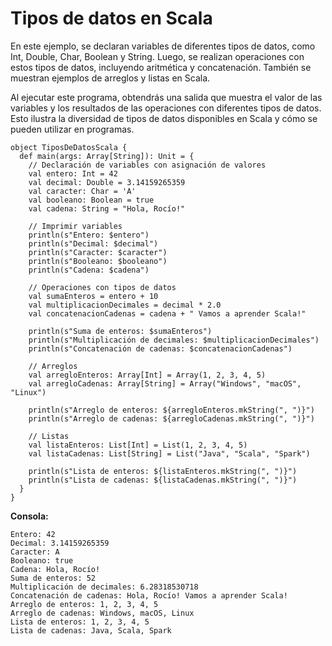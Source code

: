 # Tipos de datos en Scala

En este ejemplo, se declaran variables de diferentes tipos de datos, como Int, Double, Char, Boolean y String. Luego, se realizan operaciones con estos tipos de datos, incluyendo aritmética y concatenación. También se muestran ejemplos de arreglos y listas en Scala.

Al ejecutar este programa, obtendrás una salida que muestra el valor de las variables y los resultados de las operaciones con diferentes tipos de datos. Esto ilustra la diversidad de tipos de datos disponibles en Scala y cómo se pueden utilizar en programas.

```
object TiposDeDatosScala {
  def main(args: Array[String]): Unit = {
    // Declaración de variables con asignación de valores
    val entero: Int = 42
    val decimal: Double = 3.14159265359
    val caracter: Char = 'A'
    val booleano: Boolean = true
    val cadena: String = "Hola, Rocío!"

    // Imprimir variables
    println(s"Entero: $entero")
    println(s"Decimal: $decimal")
    println(s"Caracter: $caracter")
    println(s"Booleano: $booleano")
    println(s"Cadena: $cadena")

    // Operaciones con tipos de datos
    val sumaEnteros = entero + 10
    val multiplicacionDecimales = decimal * 2.0
    val concatenacionCadenas = cadena + " Vamos a aprender Scala!"

    println(s"Suma de enteros: $sumaEnteros")
    println(s"Multiplicación de decimales: $multiplicacionDecimales")
    println(s"Concatenación de cadenas: $concatenacionCadenas")

    // Arreglos
    val arregloEnteros: Array[Int] = Array(1, 2, 3, 4, 5)
    val arregloCadenas: Array[String] = Array("Windows", "macOS", "Linux")

    println(s"Arreglo de enteros: ${arregloEnteros.mkString(", ")}")
    println(s"Arreglo de cadenas: ${arregloCadenas.mkString(", ")}")

    // Listas
    val listaEnteros: List[Int] = List(1, 2, 3, 4, 5)
    val listaCadenas: List[String] = List("Java", "Scala", "Spark")

    println(s"Lista de enteros: ${listaEnteros.mkString(", ")}")
    println(s"Lista de cadenas: ${listaCadenas.mkString(", ")}")
  }
}
```

**Consola:**

```
Entero: 42
Decimal: 3.14159265359
Caracter: A
Booleano: true
Cadena: Hola, Rocío!
Suma de enteros: 52
Multiplicación de decimales: 6.28318530718
Concatenación de cadenas: Hola, Rocío! Vamos a aprender Scala!
Arreglo de enteros: 1, 2, 3, 4, 5
Arreglo de cadenas: Windows, macOS, Linux
Lista de enteros: 1, 2, 3, 4, 5
Lista de cadenas: Java, Scala, Spark
```